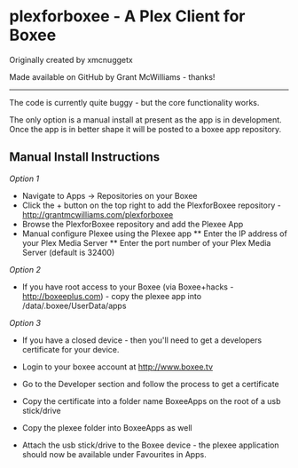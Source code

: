 plexforboxee - A Plex Client for Boxee
================================
Originally created by xmcnuggetx

Made available on GitHub by Grant McWilliams - thanks!

---

The code is currently quite buggy - but the core functionality works.

The only option is a manual install at present as the app is in development.
Once the app is in better shape it will be posted to a boxee app repository.

Manual Install Instructions
---------------------------

*Option 1*
* Navigate to Apps -> Repositories on your Boxee
* Click the + button on the top right to add the PlexforBoxee repository - http://grantmcwilliams.com/plexforboxee
* Browse the PlexforBoxee repository and add the Plexee App
* Manual configure Plexee using the Plexee app
** Enter the IP address of your Plex Media Server
** Enter the port number of your Plex Media Server (default is 32400)


*Option 2*
* If you have root access to your Boxee (via Boxee+hacks - http://boxeeplus.com) - copy the plexee app into /data/.boxee/UserData/apps

*Option 3*
* If you have a closed device - then you'll need to get a developers certificate for your device.
* Login to your boxee account at http://www.boxee.tv
* Go to the Developer section and follow the process to get a certificate

* Copy the certificate into a folder name BoxeeApps on the root of a usb stick/drive
* Copy the plexee folder into BoxeeApps as well
* Attach the usb stick/drive to the Boxee device - the plexee application should now be available under Favourites in Apps.

